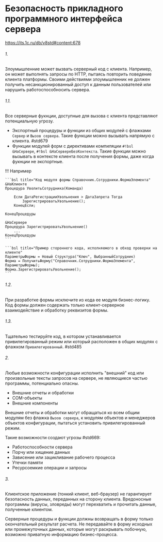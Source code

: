 # Безопасность прикладного программного интерфейса сервера

https://its.1c.ru/db/v8std#content:678

###### 1.

Злоумышленние может вызвать серверный код с клиента. Например, он может выполнять запросы по HTTP, пытаясь повторить поведение клиента платформы. Своими действиями злоумышленник не должен получить несанкционированный доступ к данным пользователей или нарушить работоспособносить сервера.

###### 1.1.

Все серверные фукнции, доступные для вызова с клиента представляют потенциальную угрозу.

- Экспортный процедуры и функции из общих модулей с флажками `Сервер` и `Вызов сервера`. Такие функции можно вызывать напрямую с клиента. #std679
- Функции модулей форм с директивами компиляции `#!bsl &НаСервере`, `#!bsl &НаСервереБезКонтекста`. Такие функции можно вызывать в контексте клиента после получения формы, даже когда фукнции не экспортные.

!!! Например

    ```bsl title="Код модуля формы Справочник.Сотрудники.ФормаЭлемента"
    &НаКлиенте
    Процедура УволитьСотрудника(Команда)

        Если ДатаРегистрацииУвольнения > ДатаЗапрета Тогда
            ЗарегистрироватьУвольнение();
        КонецЕсли;

    КонецПроцедуры

    &НаСервере
    Процедура ЗарегистрироватьУвольнение()
        ...
    КонецПроцедуры
    ```

    ```bsl title="Пример стороннего кода, исполняемого в обход проверки на клиенте"
    ПараметрыФормы = Новый Структура("Ключ", ВыбранныйСотрудник)
    Форма = ПолучитьФорму("Справочник.Сотрудники.ФормаЭлемента", ПараметрыФормы);
    Форма.ЗарегистрироватьУвольнение();
    ```

###### 1.2.

При разработке формы исключите из кода ее модуля бизнес-логику. Код формы должен содержать только клиент-серверное взаимодействие и обработку реквизитов формы.

###### 1.3.

Тщательно тестируйте код, в котором устанавливается привилегированный режим или который расположен в общих модулях с флажком `Привилегированный`. #std485

###### 2.

Любые возможности конфигурации исполнить "внешний" код или произвольные тексты запросов на сервере, не являющиеся частью программы, потенциально опасны.

- Внешние отчеты и обработки
- COM-объекты
- Внешние компоненты

Внешние отчеты и обработки могут обращаться ко всем общим модулям без флажка `Вызов сервера`, к модулям объектов и менеджеров объектов конфигурации, пытаться установить привилегированный режим.

Такие возможности создают угрозы #std669:

- Работоспособности сервера
- Порчу или хищение данных
- Зависение или зацикливание рабочего процесса
- Утечки памяти
- Ресурсоемкие операции и запросы

###### 3.

Клиентское приложение (тонкий клиент, веб-браузер) не гарантирует безопасность данных, переданных на сторону клиента. Вредоносные программы (вирусы, зловреды) могут перехватить и прочитать данные, полученные клиентом.

Серверные процедуры и функции должны возвращать в форму только окончательный результат расчета. Не передавайте в форму исходных или промежуточных данных, которые могут раскрывать побочную, возможно приватную информацию бизнес-процесса.